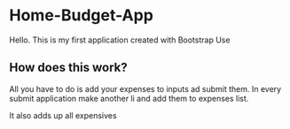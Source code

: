 # Home-Budget-App
Hello. This is my first application created with Bootstrap Use

## How does this work?
All you have to do is add your expenses to inputs ad submit them. In every submit application make another li and add them to expenses list.

It also adds up all expensives
